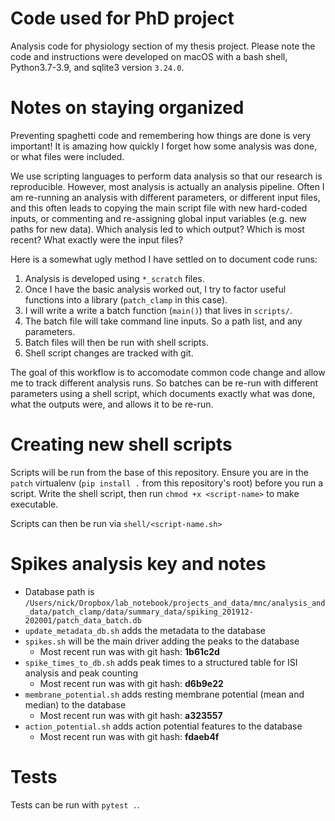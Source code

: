 # Code used for PhD project

Analysis code for physiology section of my thesis project. Please note the code and instructions were developed on macOS with a bash shell, Python3.7-3.9, and sqlite3 version `3.24.0`.

# Notes on staying organized

Preventing spaghetti code and remembering how things are done is very important! It is amazing how quickly I forget how some analysis was done, or what files were included. 

We use scripting languages to perform data analysis so that our research is reproducible. However, most analysis is actually an analysis pipeline. Often I am re-running an analysis with different parameters, or different input files, and this often leads to copying the main script file with new hard-coded inputs, or commenting and re-assigning global input variables (e.g. new paths for new data). Which analysis led to which output? Which is most recent? What exactly were the input files? 

Here is a somewhat ugly method I have settled on to document code runs:

1. Analysis is developed using `*_scratch` files.
1. Once I have the basic analysis worked out, I try to factor useful functions into a library (`patch_clamp` in this case).
1. I will write a write a batch function (`main()`) that lives in `scripts/`.
1. The batch file will take command line inputs. So a path list, and any parameters.
1. Batch files will then be run with shell scripts. 
1. Shell script changes are tracked with git.

The goal of this workflow is to accomodate common code change and allow me to track different analysis runs. So batches can be re-run with different parameters using a shell script, which documents exactly what was done, what the outputs were, and allows it to be re-run.

# Creating new shell scripts

Scripts will be run from the base of this repository. Ensure you are in the `patch` virtualenv (`pip install .` from this repository's root) before you run a script. Write the shell script, then run `chmod +x <script-name>` to make executable. 

Scripts can then be run via `shell/<script-name.sh>`

# Spikes analysis key and notes

- Database path is `/Users/nick/Dropbox/lab_notebook/projects_and_data/mnc/analysis_and_data/patch_clamp/data/summary_data/spiking_201912-202001/patch_data_batch.db`
- `update_metadata_db.sh` adds the metadata to the database
- `spikes.sh` will be the main driver adding the peaks to the database
  - Most recent run was with git hash: **1b61c2d**
- `spike_times_to_db.sh` adds peak times to a structured table for ISI analysis and peak counting
  - Most recent run was with git hash: **d6b9e22**
- `membrane_potential.sh` adds resting membrane potential (mean and median) to the database
  - Most recent run was with git hash: **a323557**
- `action_potential.sh` adds action potential features to the database
  - Most recent run was with git hash: **fdaeb4f**

# Tests

Tests can be run with `pytest .`.  

